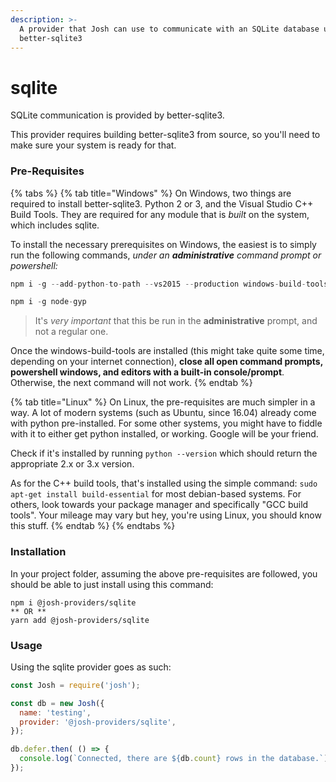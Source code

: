 ```yaml
---
description: >-
  A provider that Josh can use to communicate with an SQLite database using
  better-sqlite3
---
```


# sqlite

SQLite communication is provided by better-sqlite3. 

This provider requires building better-sqlite3 from source, so you'll need to make sure your system is ready for that.

### Pre-Requisites

{% tabs %}
{% tab title="Windows" %}
On Windows, two things are required to install better-sqlite3. Python 2 or 3, and the Visual Studio C++ Build Tools. They are required for any module that is _built_ on the system, which includes sqlite.

To install the necessary prerequisites on Windows, the easiest is to simply run the following commands, _under an **administrative** command prompt or powershell:_

```javascript
npm i -g --add-python-to-path --vs2015 --production windows-build-tools

npm i -g node-gyp
```

> It's _very important_ that this be run in the **administrative** prompt, and not a regular one.

Once the windows-build-tools are installed \(this might take quite some time, depending on your internet connection\), **close all open command prompts, powershell windows, and editors with a built-in console/prompt**. Otherwise, the next command will not work.
{% endtab %}

{% tab title="Linux" %}
On Linux, the pre-requisites are much simpler in a way. A lot of modern systems \(such as Ubuntu, since 16.04\) already come with python pre-installed. For some other systems, you might have to fiddle with it to either get python installed, or working. Google will be your friend.

Check if it's installed by running `python --version` which should return the appropriate 2.x or 3.x version.

As for the C++ build tools, that's installed using the simple command: `sudo apt-get install build-essential` for most debian-based systems. For others, look towards your package manager and specifically "GCC build tools". Your mileage may vary but hey, you're using Linux, you should know this stuff.
{% endtab %}
{% endtabs %}

### Installation

In your project folder, assuming the above pre-requisites are followed, you should be able to just install using this command:

```text
npm i @josh-providers/sqlite
** OR **
yarn add @josh-providers/sqlite
```

### Usage

Using the sqlite provider goes as such:

```javascript
const Josh = require('josh');

const db = new Josh({
  name: 'testing',
  provider: '@josh-providers/sqlite',
});

db.defer.then( () => {
  console.log(`Connected, there are ${db.count} rows in the database.`);
});
```

